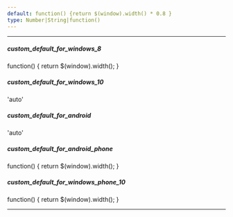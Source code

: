 ```yaml
---
default: function() {return $(window).width() * 0.8 }
type: Number|String|function()
---
```

---
##### custom_default_for_windows_8
function() { return $(window).width(); }

##### custom_default_for_windows_10
'auto'

##### custom_default_for_android
'auto'

##### custom_default_for_android_phone
function() { return $(window).width(); }

##### custom_default_for_windows_phone_10
function() { return $(window).width(); }

---

